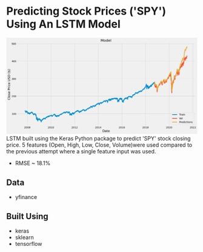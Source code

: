 # Predicting Stock Prices ('SPY') Using An LSTM Model

![Plot](https://github.com/jinwei-ang/Stock-Market-Analysis-Mini-Projects/blob/main/LSTM-Multivariate%20-SPY(2021-07-02)/LSTM-Multivariate%20-SPY(2021-07-02).png)
LSTM built using the Keras Python package to predict 'SPY' stock closing price. 5 features (Open, High, Low, Close, Volume)were used compared to the previous attempt where a single feature input was used.
* RMSE ~ 18.1%

## Data
* yfinance

## Built Using
* keras
* sklearn
* tensorflow
